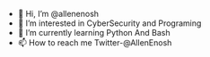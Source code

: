 - 👋 Hi, I’m @allenenosh
- 👀 I’m interested in CyberSecurity and Programing
- 🌱 I’m currently learning Python And Bash 
- 📫 How to reach me Twitter-@AllenEnosh

<!---
allenenosh/allenenosh is a ✨ special ✨ repository because its `README.md` (this file) appears on your GitHub profile.
You can click the Preview link to take a look at your changes.
--->
